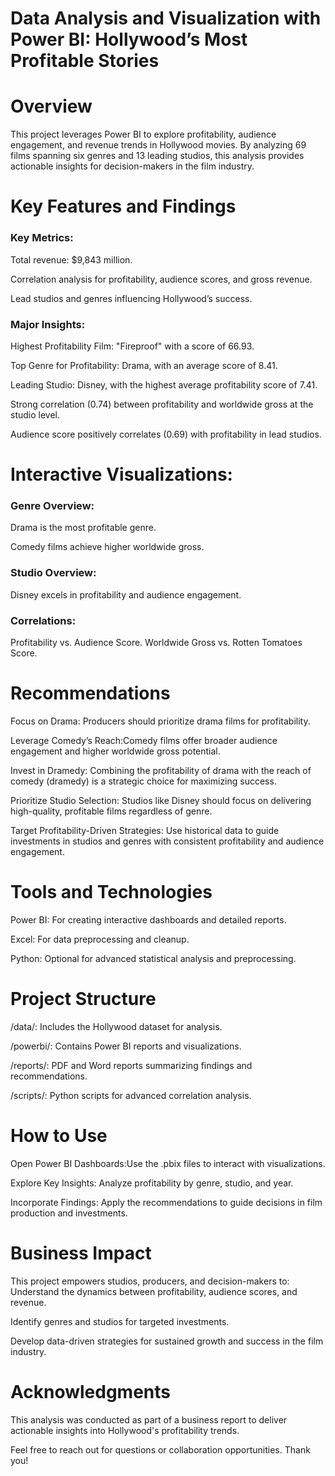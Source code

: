 # Data Analysis and Visualization with Power BI: Hollywood’s Most Profitable Stories

# Overview
This project leverages Power BI to explore profitability, audience engagement, and revenue trends in Hollywood movies. By analyzing 69 films spanning six genres and 13 leading studios, this analysis provides actionable insights for decision-makers in the film industry.

# Key Features and Findings
### Key Metrics:
Total revenue: $9,843 million.

Correlation analysis for profitability, audience scores, and gross revenue.

Lead studios and genres influencing Hollywood’s success.

### Major Insights:

Highest Profitability Film: "Fireproof" with a score of 66.93.

Top Genre for Profitability: Drama, with an average score of 8.41.

Leading Studio: Disney, with the highest average profitability score of 7.41.

Strong correlation (0.74) between profitability and worldwide gross at the studio level.

Audience score positively correlates (0.69) with profitability in lead studios.

# Interactive Visualizations:
### Genre Overview:

Drama is the most profitable genre.

Comedy films achieve higher worldwide gross.

### Studio Overview:
Disney excels in profitability and audience engagement.

### Correlations:
Profitability vs. Audience Score.
Worldwide Gross vs. Rotten Tomatoes Score.

# Recommendations
Focus on Drama: Producers should prioritize drama films for profitability.

Leverage Comedy’s Reach:Comedy films offer broader audience engagement and higher worldwide gross potential.

Invest in Dramedy: Combining the profitability of drama with the reach of comedy (dramedy) is a strategic choice for maximizing success.

Prioritize Studio Selection: Studios like Disney should focus on delivering high-quality, profitable films regardless of genre.

Target Profitability-Driven Strategies: Use historical data to guide investments in studios and genres with consistent profitability and audience engagement.

# Tools and Technologies
Power BI: For creating interactive dashboards and detailed reports.

Excel: For data preprocessing and cleanup.

Python: Optional for advanced statistical analysis and preprocessing.

# Project Structure
/data/: Includes the Hollywood dataset for analysis.

/powerbi/: Contains Power BI reports and visualizations.

/reports/: PDF and Word reports summarizing findings and recommendations.

/scripts/: Python scripts for advanced correlation analysis.

# How to Use
Open Power BI Dashboards:Use the .pbix files to interact with visualizations.

Explore Key Insights: Analyze profitability by genre, studio, and year.

Incorporate Findings: Apply the recommendations to guide decisions in film production and investments.

# Business Impact
This project empowers studios, producers, and decision-makers to: Understand the dynamics between profitability, audience scores, and revenue.

Identify genres and studios for targeted investments.

Develop data-driven strategies for sustained growth and success in the film industry.

# Acknowledgments
This analysis was conducted as part of a business report to deliver actionable insights into Hollywood's profitability trends.

Feel free to reach out for questions or collaboration opportunities. Thank you!
